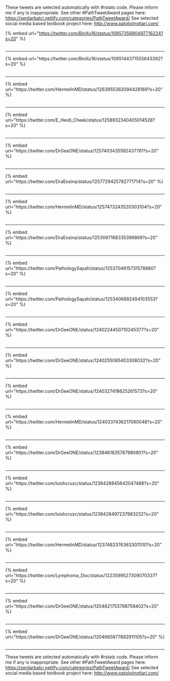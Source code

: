 

These tweets are selected automatically with #rstats code. Please inform me if any is inappropriate.
See other #PathTweetAward pages here: https://serdarbalci.netlify.com/categories/PathTweetAward/ 
See selected social media based textbook project here: http://www.patolojinotlari.com/

{% embed url="https://twitter.com/BinXu16/status/1085735690497716224?s=20" %}<br>
<br>
<hr>
{% embed url="https://twitter.com/BinXu16/status/1085144371555643392?s=20" %}<br>
<br>
<hr>
{% embed url="https://twitter.com/HermelinMD/status/1263955362094428169?s=20" %}<br>
<br>
<hr>
{% embed url="https://twitter.com/E_Heidi_Cheek/status/1258932340405014528?s=20" %}<br>
<br>
<hr>
{% embed url="https://twitter.com/DrGeeONE/status/1257403435592437761?s=20" %}<br>
<br>
<hr>
{% embed url="https://twitter.com/DraEosina/status/1257729425782771714?s=20" %}<br>
<br>
<hr>
{% embed url="https://twitter.com/HermelinMD/status/1257473243520303104?s=20" %}<br>
<br>
<hr>
{% embed url="https://twitter.com/DraEosina/status/1253067168335396869?s=20" %}<br>
<br>
<hr>
{% embed url="https://twitter.com/PathologySayah/status/1253704915731578880?s=20" %}<br>
<br>
<hr>
{% embed url="https://twitter.com/PathologySayah/status/1253406882494103553?s=20" %}<br>
<br>
<hr>
{% embed url="https://twitter.com/DrGeeONE/status/1240224450710245377?s=20" %}<br>
<br>
<hr>
{% embed url="https://twitter.com/DrGeeONE/status/1240255085403308032?s=20" %}<br>
<br>
<hr>
{% embed url="https://twitter.com/DrGeeONE/status/1240327418625261573?s=20" %}<br>
<br>
<hr>
{% embed url="https://twitter.com/HermelinMD/status/1240337436217090048?s=20" %}<br>
<br>
<hr>
{% embed url="https://twitter.com/DrGeeONE/status/1238461635787980801?s=20" %}<br>
<br>
<hr>
{% embed url="https://twitter.com/luishcruzc/status/1238428845642047488?s=20" %}<br>
<br>
<hr>
{% embed url="https://twitter.com/luishcruzc/status/1238428497237983232?s=20" %}<br>
<br>
<hr>
{% embed url="https://twitter.com/HermelinMD/status/1237483376363307010?s=20" %}<br>
<br>
<hr>
{% embed url="https://twitter.com/Lymphoma_Doc/status/1223599527309070337?s=20" %}<br>
<br>
<hr>
{% embed url="https://twitter.com/DrGeeONE/status/1204821753798758402?s=20" %}<br>
<br>
<hr>
{% embed url="https://twitter.com/DrGeeONE/status/1204665877892911105?s=20" %}<br>
<br>
<hr>


These tweets are selected automatically with #rstats code. Please inform me if any is inappropriate.
See other #PathTweetAward pages here: https://serdarbalci.netlify.com/categories/PathTweetAward/ 
See selected social media based textbook project here: http://www.patolojinotlari.com/
